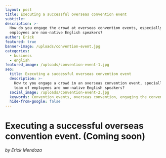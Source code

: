 ```yaml
---
layout: post
title: Executing a successful overseas convention event
subtitle:
description: >-
  How do you engage the crowd at overseas convention events, especially if your
  employees are non-native English speakers?
author: Erick
featured: true
banner-image: /uploads/convention-event.jpg
categories:
  - business
  - english
featured_image: /uploads/convention-event-1.jpg
seo:
  title: Executing a successful overseas convention event
  description: >-
    How to you engage a crowd in an overseas convention event, specially if your
    team of employees are non-native English speakers?
  social_image: /uploads/convention-event-2.jpg
  keywords: Convention events, overseas convention, engaging the convention crowd
  hide-from-google: false
---
```

# Executing a successful overseas convention event. (Coming soon)

*by Erick Mendoza*&nbsp;

&nbsp;

&nbsp;